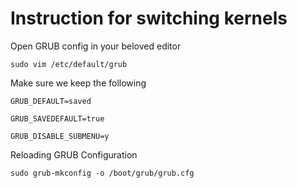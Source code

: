 # Instruction for switching kernels 

Open GRUB config in your beloved editor

`sudo vim /etc/default/grub`

Make sure we keep the following

```
GRUB_DEFAULT=saved

GRUB_SAVEDEFAULT=true

GRUB_DISABLE_SUBMENU=y
``` 

Reloading GRUB Configuration

`sudo grub-mkconfig -o /boot/grub/grub.cfg`
